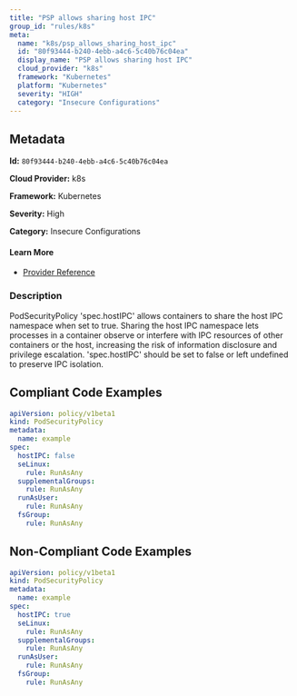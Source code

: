 ```yaml
---
title: "PSP allows sharing host IPC"
group_id: "rules/k8s"
meta:
  name: "k8s/psp_allows_sharing_host_ipc"
  id: "80f93444-b240-4ebb-a4c6-5c40b76c04ea"
  display_name: "PSP allows sharing host IPC"
  cloud_provider: "k8s"
  framework: "Kubernetes"
  platform: "Kubernetes"
  severity: "HIGH"
  category: "Insecure Configurations"
---
```

## Metadata

**Id:** `80f93444-b240-4ebb-a4c6-5c40b76c04ea`

**Cloud Provider:** k8s

**Framework:** Kubernetes

**Severity:** High

**Category:** Insecure Configurations

#### Learn More

 - [Provider Reference](https://kubernetes.io/docs/concepts/policy/pod-security-policy/)

### Description

 PodSecurityPolicy 'spec.hostIPC' allows containers to share the host IPC namespace when set to true. Sharing the host IPC namespace lets processes in a container observe or interfere with IPC resources of other containers or the host, increasing the risk of information disclosure and privilege escalation. 'spec.hostIPC' should be set to false or left undefined to preserve IPC isolation.


## Compliant Code Examples
```yaml
apiVersion: policy/v1beta1
kind: PodSecurityPolicy
metadata:
  name: example
spec:
  hostIPC: false
  seLinux:
    rule: RunAsAny
  supplementalGroups:
    rule: RunAsAny
  runAsUser:
    rule: RunAsAny
  fsGroup:
    rule: RunAsAny

```
## Non-Compliant Code Examples
```yaml
apiVersion: policy/v1beta1
kind: PodSecurityPolicy
metadata:
  name: example
spec:
  hostIPC: true
  seLinux:
    rule: RunAsAny
  supplementalGroups:
    rule: RunAsAny
  runAsUser:
    rule: RunAsAny
  fsGroup:
    rule: RunAsAny

```
